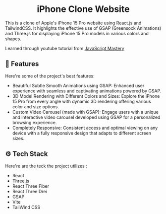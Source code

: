 <h1 align="center" id="title">iPhone Clone Website</h1>

<p id="description">This is a clone of Apple's iPhone 15 Pro website using React.js and TailwindCSS. It highlights the effective use of GSAP (Greensock Animations) and Three.js for displaying iPhone 15 Pro models in various colors and shapes.</p>
<p id="description">Learned through youtube tutorial from <a href="https://www.youtube.com/watch?v=kRQbRAJ4-Fs">JavaScript Mastery</a></p>

  
  
<h2>🧐 Features</h2>

Here're some of the project's best features:

*   Beautiful Subtle Smooth Animations using GSAP: Enhanced user experience with seamless and captivating animations powered by GSAP.
*   3D Model Rendering with Different Colors and Sizes: Explore the iPhone 15 Pro from every angle with dynamic 3D rendering offering various color and size options.
*   Custom Video Carousel (made with GSAP): Engage users with a unique and interactive video carousel developed using GSAP for a personalized browsing experience.
*   Completely Responsive: Consistent access and optimal viewing on any device with a fully responsive design that adapts to different screen sizes.

<h2>⚙️ Tech Stack</h2>

Here're are the teck the project utilizes :

*   React
*   Three.js
*   React Three Fiber
*   React Three Drei
*   GSAP
*   Vite
*   TailWind CSS
